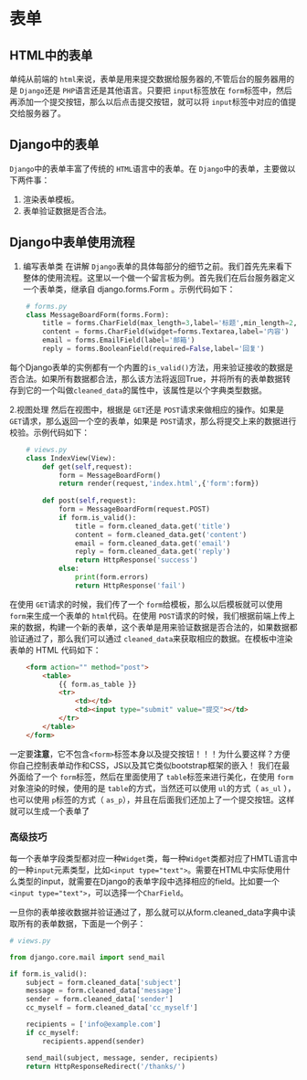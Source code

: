 # 表单

## HTML中的表单

单纯从前端的 `html`来说，表单是用来提交数据给服务器的,不管后台的服务器用的是 `Django`还是 `PHP`语言还是其他语言。只要把 `input`标签放在 `form`标签中，然后再添加一个提交按钮，那么以后点击提交按钮，就可以将 `input`标签中对应的值提交给服务器了。

## Django中的表单

`Django`中的表单丰富了传统的 `HTML`语言中的表单。在 `Django`中的表单，主要做以下两件事：
1. 渲染表单模板。
2. 表单验证数据是否合法。

## Django中表单使用流程

1. 编写表单类
在讲解 `Django`表单的具体每部分的细节之前。我们首先先来看下整体的使用流程。这里以一个做一个留言板为例。首先我们在后台服务器定义一个表单类，继承自 django.forms.Form 。示例代码如下：
```python
    # forms.py
    class MessageBoardForm(forms.Form):
        title = forms.CharField(max_length=3,label='标题',min_length=2,error_messages={"min_length":'标题字符段不符合要求！'})
        content = forms.CharField(widget=forms.Textarea,label='内容')
        email = forms.EmailField(label='邮箱')
        reply = forms.BooleanField(required=False,label='回复')
```
每个Django表单的实例都有一个内置的`is_valid()`方法，用来验证接收的数据是否合法。如果所有数据都合法，那么该方法将返回True，并将所有的表单数据转存到它的一个叫做`cleaned_data`的属性中，该属性是以个字典类型数据。

2.视图处理
然后在视图中，根据是 `GET`还是 `POST`请求来做相应的操作。如果是 `GET`请求，那么返回一个空的表单，如果是 `POST`请求，那么将提交上来的数据进行校验。示例代码如下：
```python
    # views.py
    class IndexView(View):
        def get(self,request):
            form = MessageBoardForm()
            return render(request,'index.html',{'form':form})
            
        def post(self,request):
            form = MessageBoardForm(request.POST)
            if form.is_valid():
                title = form.cleaned_data.get('title')
                content = form.cleaned_data.get('content')
                email = form.cleaned_data.get('email')
                reply = form.cleaned_data.get('reply')
                return HttpResponse('success')
            else:
                print(form.errors)
                return HttpResponse('fail')
```
在使用 `GET`请求的时候，我们传了一个 `form`给模板，那么以后模板就可以使用 `form`来生成一个表单的 `html`代码。在使用 `POST`请求的时候，我们根据前端上传上来的数据，构建一个新的表单，这个表单是用来验证数据是否合法的，如果数据都验证通过了，那么我们可以通过 `cleaned_data`来获取相应的数据。在模板中渲染表单的 HTML 代码如下：
```html
    <form action="" method="post">
        <table>
            {{ form.as_table }}
            <tr>
                <td></td>
                <td><input type="submit" value="提交"></td>
            </tr>
        </table>
    </form>
```
一定要**注意**，它不包含`<form>`标签本身以及提交按钮！！！为什么要这样？方便你自己控制表单动作和CSS，JS以及其它类似bootstrap框架的嵌入！
我们在最外面给了一个 `form`标签，然后在里面使用了 `table`标签来进行美化，在使用 `form`对象渲染的时候，使用的是 `table`的方式，当然还可以使用 `ul`的方式（ `as_ul` ），也可以使用 `p`标签的方式（ `as_p`），并且在后面我们还加上了一个提交按钮。这样就可以生成一个表单了

### 高级技巧

每一个表单字段类型都对应一种`Widget`类，每一种`Widget`类都对应了HMTL语言中的一种`input`元素类型，比如`<input type="text">`。需要在HTML中实际使用什么类型的input，就需要在Django的表单字段中选择相应的field。比如要一个`<input type="text">`，可以选择一个`CharField`。

一旦你的表单接收数据并验证通过了，那么就可以从form.cleaned_data字典中读取所有的表单数据，下面是一个例子：
```python
# views.py

from django.core.mail import send_mail

if form.is_valid():
    subject = form.cleaned_data['subject']
    message = form.cleaned_data['message']
    sender = form.cleaned_data['sender']
    cc_myself = form.cleaned_data['cc_myself']

    recipients = ['info@example.com']
    if cc_myself:
        recipients.append(sender)

    send_mail(subject, message, sender, recipients)
    return HttpResponseRedirect('/thanks/')
```

